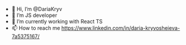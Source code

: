 - 👋 Hi, I’m @DariaKryv
- 👀 I’m JS developer
- 🌱 I’m currently working with React TS
- 📫 How to reach me https://www.linkedin.com/in/daria-kryvosheieva-7a5375167/

<!---
DariaKryv/DariaKryv is a ✨ special ✨ repository because its `README.md` (this file) appears on your GitHub profile.
You can click the Preview link to take a look at your changes.
--->
